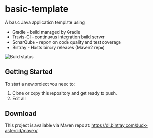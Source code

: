 basic-template
===========

A basic Java application template using:
 * Gradle - build managed by Gradle
 * Travis-CI - continuous integration build server
 * SonarQube - report on code quality and test coverage
 * Bintray - Hosts binary releases (Maven2 repo)

![Build status](https://travis-ci.org/duckAsteroid/basic-template.svg?branch=master)

Getting Started
---------------

To start a new project you need to:

1. Clone or copy this repository and get ready to push.
2. Edit all

Download
-----------
This project is available via Maven repo at: https://dl.bintray.com/duck-asteroid/maven/

